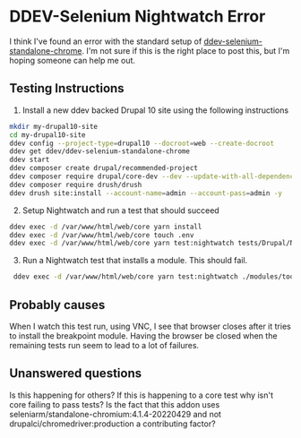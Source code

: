 # DDEV-Selenium Nightwatch Error

I think I've found an error with the standard setup
of [ddev-selenium-standalone-chrome](https://github.com/ddev/ddev-selenium-standalone-chrome). I'm not sure if this is
the right place to post this, but I'm hoping someone can help me out.

## Testing Instructions

1. Install a new ddev backed Drupal 10 site using the following instructions

```bash
mkdir my-drupal10-site
cd my-drupal10-site
ddev config --project-type=drupal10 --docroot=web --create-docroot
ddev get ddev/ddev-selenium-standalone-chrome
ddev start
ddev composer create drupal/recommended-project
ddev composer require drupal/core-dev --dev --update-with-all-dependencies
ddev composer require drush/drush
ddev drush site:install --account-name=admin --account-pass=admin -y
```

2. Setup Nightwatch and run a test that should succeed

```bash
ddev exec -d /var/www/html/web/core yarn install
ddev exec -d /var/www/html/web/core touch .env
ddev exec -d /var/www/html/web/core yarn test:nightwatch tests/Drupal/Nightwatch/Tests/exampleTest.js
```

3. Run a Nightwatch test that installs a module. This should fail.

```bash
 ddev exec -d /var/www/html/web/core yarn test:nightwatch ./modules/toolbar/tests/src/Nightwatch/Tests/toolbarApiTest.js
```

## Probably causes
When I watch this test run, using VNC, I see that browser closes after it tries to install the breakpoint module.  Having the browser be closed when the remaining tests run seem to lead to a lot of failures.

## Unanswered questions
Is this happening for others?
If this is happening to a core test why isn't core failing to pass tests?
Is the fact that this addon uses seleniarm/standalone-chromium:4.1.4-20220429 and not drupalci/chromedriver:production a contributing factor?
